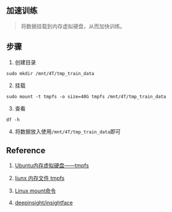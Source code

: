 ## 加速训练

> 将数据挂载到内存虚拟硬盘，从而加快训练。


## 步骤

1. 创建目录

```
sudo mkdir /mnt/4T/tmp_train_data
```

2. 挂载

```
sudo mount -t tmpfs -o size=40G tmpfs /mnt/4T/tmp_train_data
```

3. 查看

```
df -h
```


4. 将数据放入使用`/mnt/4T/tmp_train_data`即可


## Reference

1. [Ubuntu内存虚拟硬盘——tmpfs](https://blog.csdn.net/qq_29912325/article/details/108666516)

2. [liunx 内存文件 tmpfs](https://www.cnblogs.com/zhangeamon/p/5457432.html)

3. [Linux mount命令](https://www.runoob.com/linux/linux-comm-mount.html)

4. [deepinsight/insightface](https://github.com/deepinsight/insightface/blob/master/challenges/iccv21-mfr/tutorial_pytorch_cn.md)


